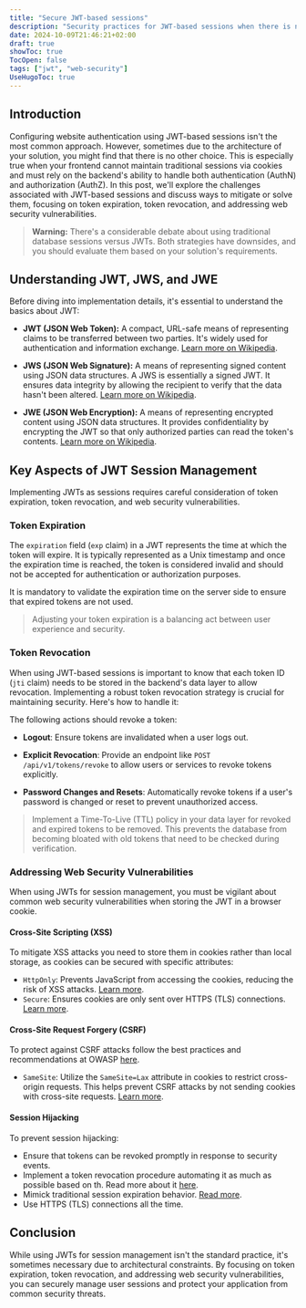 ```yaml
---
title: "Secure JWT-based sessions"
description: "Security practices for JWT-based sessions when there is no other choice"
date: 2024-10-09T21:46:21+02:00
draft: true
showToc: true
TocOpen: false
tags: ["jwt", "web-security"]
UseHugoToc: true
---
```

## Introduction

Configuring website authentication using JWT-based sessions isn't the most common approach. However, sometimes due to the architecture of your solution, you might find that there is no other choice. This is especially true when your frontend cannot maintain traditional sessions via cookies and must rely on the backend's ability to handle both authentication (AuthN) and authorization (AuthZ). In this post, we'll explore the challenges associated with JWT-based sessions and discuss ways to mitigate or solve them, focusing on token expiration, token revocation, and addressing web security vulnerabilities.

> **Warning:** There's a considerable debate about using traditional database sessions versus JWTs. Both strategies have downsides, and you should evaluate them based on your solution's requirements.

## Understanding JWT, JWS, and JWE

Before diving into implementation details, it's essential to understand the basics about JWT:

- **JWT (JSON Web Token):** A compact, URL-safe means of representing claims to be transferred between two parties. It's widely used for authentication and information exchange. [Learn more on Wikipedia](https://en.wikipedia.org/wiki/JSON_Web_Token).

- **JWS (JSON Web Signature):** A means of representing signed content using JSON data structures. A JWS is essentially a signed JWT. It ensures data integrity by allowing the recipient to verify that the data hasn't been altered. [Learn more on Wikipedia](https://en.wikipedia.org/wiki/JSON_Web_Signature).

- **JWE (JSON Web Encryption):** A means of representing encrypted content using JSON data structures. It provides confidentiality by encrypting the JWT so that only authorized parties can read the token's contents. [Learn more on Wikipedia](https://en.wikipedia.org/wiki/JSON_Web_Encryption).

## Key Aspects of JWT Session Management

Implementing JWTs as sessions requires careful consideration of token expiration, token revocation, and web security vulnerabilities.

### Token Expiration

The `expiration` field (`exp` claim) in a JWT represents the time at which the token will expire. It is typically represented as a Unix timestamp and once the expiration time is reached, the token is considered invalid and should not be accepted for authentication or authorization purposes.

It is mandatory to validate the expiration time on the server side to ensure that expired tokens are not used.

> Adjusting your token expiration is a balancing act between user experience and security.

### Token Revocation

When using JWT-based sessions is important to know that each token ID (`jti` claim) needs to be stored in the backend's data layer to allow revocation. Implementing a robust token revocation strategy is crucial for maintaining security. Here's how to handle it:

The following actions should revoke a token:

  - **Logout**: Ensure tokens are invalidated when a user logs out.

  - **Explicit Revocation**: Provide an endpoint like `POST /api/v1/tokens/revoke` to allow users or services to revoke tokens explicitly.

  - **Password Changes and Resets**: Automatically revoke tokens if a user's password is changed or reset to prevent unauthorized access.


> Implement a Time-To-Live (TTL) policy in your data layer for revoked and expired tokens to be removed. This prevents the database from becoming bloated with old tokens that need to be checked during verification.


### Addressing Web Security Vulnerabilities 

When using JWTs for session management, you must be vigilant about common web security vulnerabilities when storing the JWT in a browser cookie.

#### Cross-Site Scripting (XSS)

To mitigate XSS attacks you need to store them in cookies rather than local storage, as cookies can be secured with specific attributes:

- `HttpOnly`: Prevents JavaScript from accessing the cookies, reducing the risk of XSS attacks. [Learn more](https://cheatsheetseries.owasp.org/cheatsheets/Session_Management_Cheat_Sheet.html#httponly-attribute).
- `Secure`: Ensures cookies are only sent over  HTTPS (TLS) connections. [Learn more](https://cheatsheetseries.owasp.org/cheatsheets/Session_Management_Cheat_Sheet.html#secure-attribute).


#### Cross-Site Request Forgery (CSRF)

To protect against CSRF attacks follow the best practices and recommendations at OWASP [here](https://cheatsheetseries.owasp.org/cheatsheets/Cross-Site_Request_Forgery_Prevention_Cheat_Sheet.html#token-based-mitigation).

- `SameSite`: Utilize the `SameSite=Lax` attribute in cookies to restrict cross-origin requests. This helps prevent CSRF attacks by not sending cookies with cross-site requests. [Learn more](https://cheatsheetseries.owasp.org/cheatsheets/Session_Management_Cheat_Sheet.html#samesite-attribute).

#### Session Hijacking

To prevent session hijacking:

- Ensure that tokens can be revoked promptly in response to security events.
- Implement a token revocation procedure automating it as much as possible based on th. Read more about it [here](#token-revocation).
- Mimick traditional session expiration behavior. [Read more](https://cheatsheetseries.owasp.org/cheatsheets/Session_Management_Cheat_Sheet.html#session-expiration).
- Use HTTPS (TLS) connections all the time.

## Conclusion

While using JWTs for session management isn't the standard practice, it's sometimes necessary due to architectural constraints. By focusing on token expiration, token revocation, and addressing web security vulnerabilities, you can securely manage user sessions and protect your application from common security threats.